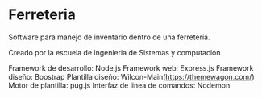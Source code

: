 # Ferreteria
Software para manejo de inventario dentro de una ferretería.

Creado por la escuela de ingenieria de Sistemas y computacion

Framework de desarrollo: Node.js
Framework web: Express.js
Framework diseño: Boostrap
Plantilla diseño: Wilcon-Main(https://themewagon.com/)
Motor de plantilla: pug.js
Interfaz de linea de comandos: Nodemon